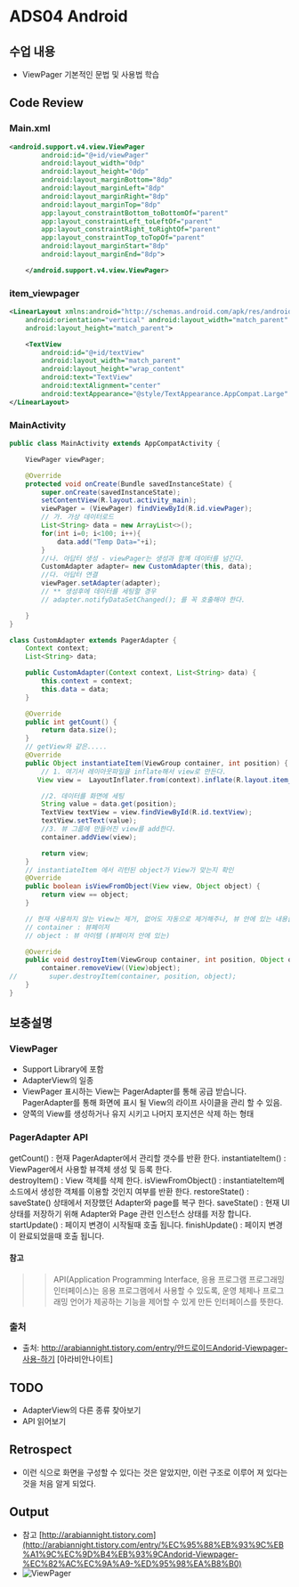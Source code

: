 # ADS04 Android

## 수업 내용

- ViewPager 기본적인 문법 및 사용법 학습

## Code Review

### Main.xml
``` XML
<android.support.v4.view.ViewPager
        android:id="@+id/viewPager"
        android:layout_width="0dp"
        android:layout_height="0dp"
        android:layout_marginBottom="8dp"
        android:layout_marginLeft="8dp"
        android:layout_marginRight="8dp"
        android:layout_marginTop="8dp"
        app:layout_constraintBottom_toBottomOf="parent"
        app:layout_constraintLeft_toLeftOf="parent"
        app:layout_constraintRight_toRightOf="parent"
        app:layout_constraintTop_toTopOf="parent"
        android:layout_marginStart="8dp"
        android:layout_marginEnd="8dp">

    </android.support.v4.view.ViewPager>
```

### item_viewpager
```XML
<LinearLayout xmlns:android="http://schemas.android.com/apk/res/android"
    android:orientation="vertical" android:layout_width="match_parent"
    android:layout_height="match_parent">

    <TextView
        android:id="@+id/textView"
        android:layout_width="match_parent"
        android:layout_height="wrap_content"
        android:text="TextView"
        android:textAlignment="center"
        android:textAppearance="@style/TextAppearance.AppCompat.Large" />
</LinearLayout>
```

### MainActivity

```Java
public class MainActivity extends AppCompatActivity {

    ViewPager viewPager;

    @Override
    protected void onCreate(Bundle savedInstanceState) {
        super.onCreate(savedInstanceState);
        setContentView(R.layout.activity_main);
        viewPager = (ViewPager) findViewById(R.id.viewPager);
        // 가. 가상 데이터로드
        List<String> data = new ArrayList<>();
        for(int i=0; i<100; i++){
            data.add("Temp Data="+i);
        }
        //나. 아답터 생성 - viewPager는 생성과 함꼐 데이터를 넘긴다.
        CustomAdapter adapter= new CustomAdapter(this, data);
        //다. 아답터 연결
        viewPager.setAdapter(adapter);
        // ** 생성후에 데이터를 세팅할 경우
        // adapter.notifyDataSetChanged(); 를 꼭 호출해야 한다.

    }
}

class CustomAdapter extends PagerAdapter {
    Context context;
    List<String> data;

    public CustomAdapter(Context context, List<String> data) {
        this.context = context;
        this.data = data;
    }

    @Override
    public int getCount() {
        return data.size();
    }
    // getView와 같은.....
    @Override
    public Object instantiateItem(ViewGroup container, int position) {
        // 1. 여기서 레이아웃파일을 inflate해서 view로 만든다.
       View view =  LayoutInflater.from(context).inflate(R.layout.item_viewpager, null);//null은 뷰그룹

        //2. 데이터를 화면에 세팅
        String value = data.get(position);
        TextView textView = view.findViewById(R.id.textView);
        textView.setText(value);
        //3. 뷰 그룹에 만들어진 view를 add한다.
        container.addView(view);

        return view;
    }
    // instantiateItem 에서 리턴된 object가 View가 맞는지 확인
    @Override
    public boolean isViewFromObject(View view, Object object) {
        return view == object;
    }

    // 현재 사용하지 않는 View는 제거, 없어도 자동으로 제거해주나, 뷰 안에 있는 내용물들 예를 들어 비트맵 같은 것은 제거가 불가능
    // container : 뷰페이저
    // object : 뷰 아이템 (뷰페이저 안에 있는)

    @Override
    public void destroyItem(ViewGroup container, int position, Object object) {
        container.removeView((View)object);
//        super.destroyItem(container, position, object);
    }
}
```


## 보충설명

### ViewPager
- Support Library에 포함
- AdapterView의 일종
- ViewPager 표시하는 View는 PagerAdapter를 통해 공급 받습니다. PagerAdapter를 통해 화면에 표시 될 View의 라이프 사이클을 관리 할 수 있음.
- 양쪽의 View를 생성하거나 유지 시키고 나머지 포지션은 삭제 하는 형태 


### PagerAdapter API

getCount() : 현재 PagerAdapter에서 관리할 갯수를 반환 한다. 
instantiateItem() : ViewPager에서 사용할 뷰객체 생성 및 등록 한다.  
destroyItem() : View 객체를 삭제 한다.
isViewFromObject() : instantiateItem메소드에서 생성한 객체를 이용할 것인지 여부를 반환 한다. 
restoreState() : saveState() 상태에서 저장했던 Adapter와 page를 복구 한다. 
saveState()  : 현재 UI 상태를 저장하기 위해 Adapter와 Page 관련 인스턴스 상태를 저장 합니다. 
startUpdate() : 페이지 변경이 시작될때 호출 됩니다.
finishUpdate() : 페이지 변경이 완료되었을때 호출 됩니다.



#### 참고 

>> API(Application Programming Interface, 응용 프로그램 프로그래밍 인터페이스)는 응용 프로그램에서 사용할 수 있도록, 운영 체제나 프로그래밍 언어가 제공하는 기능을 제어할 수 있게 만든 인터페이스를 뜻한다.

### 출처

- 출처: http://arabiannight.tistory.com/entry/안드로이드Andorid-Viewpager-사용-하기 [아라비안나이트]

## TODO

- AdapterView의 다른 종류 찾아보기
- API 읽어보기

## Retrospect

- 이런 식으로 화면을 구성할 수 있다는 것은 알았지만, 이런 구조로 이루어 져 있다는 것을 처음 알게 되었다.

## Output

-  참고 [http://arabiannight.tistory.com](http://arabiannight.tistory.com/entry/%EC%95%88%EB%93%9C%EB%A1%9C%EC%9D%B4%EB%93%9CAndorid-Viewpager-%EC%82%AC%EC%9A%A9-%ED%95%98%EA%B8%B0)
- ![ViewPager](http://cfile1.uf.tistory.com/image/130635474F5758B8118FF7)
